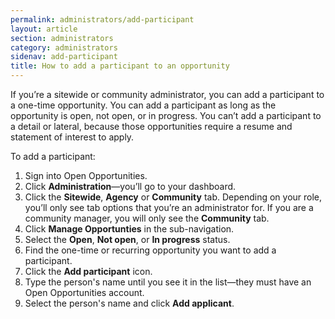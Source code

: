 ```yaml
---
permalink: administrators/add-participant
layout: article
section: administrators
category: administrators
sidenav: add-participant
title: How to add a participant to an opportunity
---
```

If you’re a sitewide or community administrator, you can add a participant to a one-time opportunity. You can add a participant as long as the opportunity is open, not open, or in progress.
You can’t add a participant to a detail or lateral, because those opportunities require a resume and statement of interest to apply.

To add a participant:

1.	Sign into Open Opportunities.
2.	Click **Administration**—you’ll go to your dashboard.
3.	Click the **Sitewide**, **Agency** or **Community** tab. Depending on your role, you’ll only see tab options that you’re an administrator for. If you are a community manager, you will only see the **Community** tab.
4.	Click **Manage Opportunties** in the sub-navigation.
5.	Select the **Open**, **Not open**, or **In progress** status.
6.	Find the one-time or recurring opportunity you want to add a participant.
7.	Click the **Add participant** icon.
8.	Type the person's name until you see it in the list—they must have an Open Opportunities account.
9.	Select the person's name and click **Add applicant**.
